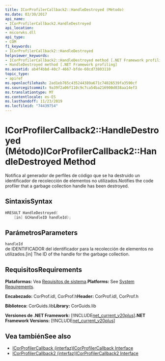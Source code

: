 ```yaml
---
title: ICorProfilerCallback2::HandleDestroyed (Método)
ms.date: 03/30/2017
api_name:
- ICorProfilerCallback2.HandleDestroyed
api_location:
- mscorwks.dll
api_type:
- COM
f1_keywords:
- ICorProfilerCallback2::HandleDestroyed
helpviewer_keywords:
- ICorProfilerCallback2::HandleDestroyed method [.NET Framework profiling]
- HandleDestroyed method [.NET Framework profiling]
ms.assetid: ab4f4bbd-40c7-4667-bfde-60cd73803110
topic_type:
- apiref
ms.openlocfilehash: 2ad1eb765c435244389a671c74026539fa3590cf
ms.sourcegitcommit: 9a39f2a06f110c9c7ca54ba216900d038aa14ef3
ms.translationtype: MT
ms.contentlocale: es-ES
ms.lasthandoff: 11/23/2019
ms.locfileid: "74439754"
---
```

# <a name="icorprofilercallback2handledestroyed-method"></a><span data-ttu-id="43a4a-102">ICorProfilerCallback2::HandleDestroyed (Método)</span><span class="sxs-lookup"><span data-stu-id="43a4a-102">ICorProfilerCallback2::HandleDestroyed Method</span></span>
<span data-ttu-id="43a4a-103">Notifica al generador de perfiles de código que se ha destruido un identificador de recolección de elementos no utilizados.</span><span class="sxs-lookup"><span data-stu-id="43a4a-103">Notifies the code profiler that a garbage collection handle has been destroyed.</span></span>  
  
## <a name="syntax"></a><span data-ttu-id="43a4a-104">Sintaxis</span><span class="sxs-lookup"><span data-stu-id="43a4a-104">Syntax</span></span>  
  
```cpp  
HRESULT HandleDestroyed(  
    [in] GCHandleID handleId);  
```  
  
## <a name="parameters"></a><span data-ttu-id="43a4a-105">Parámetros</span><span class="sxs-lookup"><span data-stu-id="43a4a-105">Parameters</span></span>  
 `handleId`  
 <span data-ttu-id="43a4a-106">de IDENTIFICADOR del identificador para la recolección de elementos no utilizados.</span><span class="sxs-lookup"><span data-stu-id="43a4a-106">[in] The ID of the handle for the garbage collection.</span></span>  
  
## <a name="requirements"></a><span data-ttu-id="43a4a-107">Requisitos</span><span class="sxs-lookup"><span data-stu-id="43a4a-107">Requirements</span></span>  
 <span data-ttu-id="43a4a-108">**Plataformas:** Vea [Requisitos de sistema](../../../../docs/framework/get-started/system-requirements.md).</span><span class="sxs-lookup"><span data-stu-id="43a4a-108">**Platforms:** See [System Requirements](../../../../docs/framework/get-started/system-requirements.md).</span></span>  
  
 <span data-ttu-id="43a4a-109">**Encabezado:** CorProf.idl, CorProf.h</span><span class="sxs-lookup"><span data-stu-id="43a4a-109">**Header:** CorProf.idl, CorProf.h</span></span>  
  
 <span data-ttu-id="43a4a-110">**Biblioteca:** CorGuids.lib</span><span class="sxs-lookup"><span data-stu-id="43a4a-110">**Library:** CorGuids.lib</span></span>  
  
 <span data-ttu-id="43a4a-111">**Versiones de .NET Framework:** [!INCLUDE[net_current_v20plus](../../../../includes/net-current-v20plus-md.md)]</span><span class="sxs-lookup"><span data-stu-id="43a4a-111">**.NET Framework Versions:** [!INCLUDE[net_current_v20plus](../../../../includes/net-current-v20plus-md.md)]</span></span>  
  
## <a name="see-also"></a><span data-ttu-id="43a4a-112">Vea también</span><span class="sxs-lookup"><span data-stu-id="43a4a-112">See also</span></span>

- [<span data-ttu-id="43a4a-113">ICorProfilerCallback (interfaz)</span><span class="sxs-lookup"><span data-stu-id="43a4a-113">ICorProfilerCallback Interface</span></span>](../../../../docs/framework/unmanaged-api/profiling/icorprofilercallback-interface.md)
- [<span data-ttu-id="43a4a-114">ICorProfilerCallback2 (interfaz)</span><span class="sxs-lookup"><span data-stu-id="43a4a-114">ICorProfilerCallback2 Interface</span></span>](../../../../docs/framework/unmanaged-api/profiling/icorprofilercallback2-interface.md)
